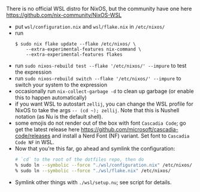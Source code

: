 There is no official WSL distro for NixOS, but the community have one here https://github.com/nix-community/NixOS-WSL
- put `wsl/configuration.nix` and `wsl/flake.nix` in `/etc/nixos/`
- run
  ```
  $ sudo nix flake update --flake /etc/nixos/ \
      --extra-experimental-features nix-command \
      --extra-experimental-features flakes
  ```
- run `sudo nixos-rebuild test --flake '/etc/nixos/' --impure` to test the expression
- run `sudo nixos-rebuild switch --flake '/etc/nixos/' --impure` to switch your system to the expression
- occasionally run `nix-collect-garbage -d` to clean up garbage (or enable this to happen automatically)
- if you want WSL to autostart `zellij`, you can change the WSL profile for NixOS to take the args `-- (cd ~); zellij`.
  Note that this is Nushell notation (as Nu is the default shell).
- some emojis do not render out of the box with font `Cascadia Code`;
  go get the latest release here https://github.com/microsoft/cascadia-code/releases and install a Nerd Font (NF) variant.
  Set font to `Cascadia Code NF` in WSL.
- Now that you're this far, go ahead and symlink the configuration:
  ```sh
  # `cd` to the root of the dotfiles repo, then do
  % sudo ln --symbolic --force "./wsl/configuration.nix" /etc/nixos/
  % sudo ln --symbolic --force "./wsl/flake.nix" /etc/nixos/
  ```
- Symlink other things with `./wsl/setup.nu`; see script for details.
